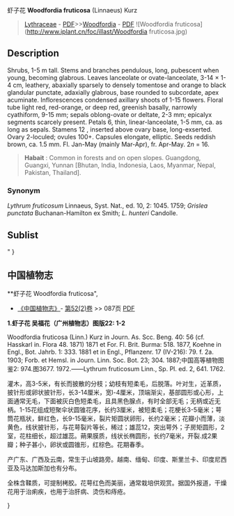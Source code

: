 虾子花 **Woodfordia fruticosa** (Linnaeus) Kurz

> [Lythraceae](http://www.iplant.cn/info/Lythraceae?t=foc) - [PDF](http://www.iplant.cn/foc/pdf/Lythraceae.pdf)>>[Woodfordia](http://www.iplant.cn/info/Woodfordia?t=foc) - [PDF](http://www.iplant.cn/foc/pdf/Woodfordia.pdf)
![Woodfordia fruticosa](http://www.iplant.cn/foc/illast/Woodfordia fruticosa.jpg)

## Description

Shrubs, 1-5 m tall. Stems and branches pendulous, long, pubescent when young, becoming glabrous. Leaves lanceolate or ovate-lanceolate, 3-14 × 1-4 cm, leathery, abaxially sparsely to densely tomentose and orange to black glandular punctate, adaxially glabrous, base rounded to subcordate, apex acuminate. Inflorescences condensed axillary shoots of 1-15 flowers. Floral tube light red, red-orange, or deep red, greenish basally, narrowly cyathiform, 9-15 mm; sepals oblong-ovate or deltate, 2-3 mm; epicalyx segments scarcely present. Petals 6, thin, linear-lanceolate, 1-5 mm, ca. as long as sepals. Stamens 12 , inserted above ovary base, long-exserted. Ovary 2-loculed; ovules 100+. Capsules elongate, elliptic. Seeds reddish brown, ca. 1.5 mm. Fl. Jan-May (mainly Mar-Apr), fr. Apr-May. 2*n* = 16.

> **Habait** : 
> Common in forests and on open slopes. Guangdong, Guangxi, Yunnan [Bhutan, India, Indonesia, Laos, Myanmar, Nepal, Pakistan, Thailand].

### Synonym
*Lythrum fruticosum* Linnaeus, Syst. Nat., ed. 10, 2: 1045. 1759; *Grislea punctata* Buchanan-Hamilton ex Smith; *L.* *hunteri* Candolle.

## Sublist
"
}
## 中国植物志

**虾子花 Woodfordia fruticosa",

* [《中国植物志》](http://www.iplant.cn/frps)- [第52(2)卷](http://www.iplant.cn/frps/vol/52(2)) >> 087页 [PDF](http://www.iplant.cn/frps/pdf/52(2)/087.PDF)

**1.虾子花 吴福花（广州植物志）图版22: 1-2**

Woodfordia fruticosa (Linn.) Kurz in Journ. As. Scc. Beng. 40: 56 (cf. Hasskarl in. Flora 48. 1871) 1871 et For. Fl. Brit. Burma: 518. 1877, Koehne in Engl., Bot. Jahrb. 1: 333. 1881 et in Engl., Pflanzenr. 17 (IV-216): 79. f. 2a. 1903; Forb. et Hemsl. in Journ. Linn. Soc. Bot. 23; 304. 1887;中国高等植物图鉴2: 974.图3677. 1972.——Lythrum fruticosum Linn., Sp. Pl. ed. 2, 641. 1762.

灌木，高3-5米，有长而披散的分枝；幼枝有短柔毛，后脱落。叶对生，近革质，披针形或卵状披针形，长3-14厘米，宽l-4厘米，顶端渐尖，基部圆形或心形，上面通常无毛，下面被灰白色短柔毛，且具黑色腺点，有时全部无毛；无柄或近无柄。1-15花组成短聚伞状圆锥花序，长约3厘米，被短柔毛；花梗长3-5毫米；萼筒花瓶状，鲜红色，长9-15毫米，裂片矩圆状卵形，长约2毫米；花瓣小而薄，淡黄色，线状披针形，与花萼裂片等长，稀过；雄蕊12，突出萼外；子房矩圆形，2室，花柱细长，超过雄蕊。蒴果膜质，线状长椭圆形，长约7毫米，开裂.成2果瓣；种子甚小，卵状或圆锥形，红棕色。花期春季。

产广东、广西及云南，常生于山坡路旁。越南、缅甸、印度、斯里兰卡、印度尼西亚及马达加斯加也有分布。

全株含鞣质，可提制栲胶。花萼红色而美丽，通常栽培供观赏。据国外报道，干燥花用于治痢疾，也用于治肝病、烫伤和痔疮。

}